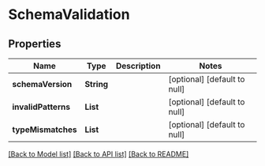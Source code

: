 # SchemaValidation
## Properties

| Name | Type | Description | Notes |
|------------ | ------------- | ------------- | -------------|
| **schemaVersion** | **String** |  | [optional] [default to null] |
| **invalidPatterns** | **List** |  | [optional] [default to null] |
| **typeMismatches** | **List** |  | [optional] [default to null] |

[[Back to Model list]](../README.md#documentation-for-models) [[Back to API list]](../README.md#documentation-for-api-endpoints) [[Back to README]](../README.md)


